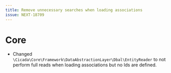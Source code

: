 ```yaml
---
title: Remove unnecessary searches when loading associations
issue: NEXT-18709
---
```

# Core
* Changed `\Cicada\Core\Framework\DataAbstractionLayer\Dbal\EntityReader` to not perform full reads when loading associations but no Ids are defined.
